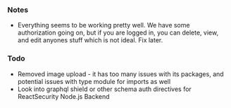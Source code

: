 ### Notes

- Everything seems to be working pretty well. We have some authorization going on, but if you are logged in, you can delete, view, and edit anyones stuff which is not ideal. Fix later.

### Todo

- Removed image upload - it has too many issues with its packages, and potential issues with type module for imports as well
- Look into graphql shield or other schema auth directives for ReactSecurity Node.js Backend
